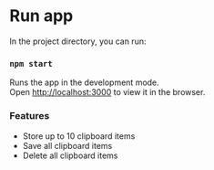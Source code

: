 # Run app

In the project directory, you can run:

### `npm start`

Runs the app in the development mode.\
Open [http://localhost:3000](http://localhost:3000) to view it in the browser.

### Features

- Store up to 10 clipboard items
- Save all clipboard items
- Delete all clipboard items
